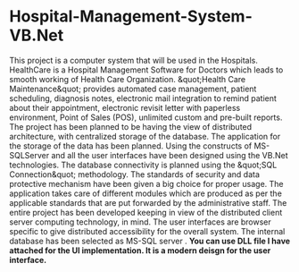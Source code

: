# Hospital-Management-System-VB.Net
This project is a computer system that will be used in the Hospitals. HealthCare is a Hospital Management Software for Doctors which leads to smooth working of Health Care Organization. &amp;quot;Health Care Maintenance&amp;quot; provides automated case management, patient scheduling, diagnosis notes, electronic mail integration to remind patient about their appointment, electronic revisit letter with paperless environment, Point of Sales (POS), unlimited custom and pre-built reports. The project has been planned to be having the view of distributed architecture, with centralized storage of the database. The application for the storage of the data has been planned. Using the constructs of MS-SQLServer and all the user interfaces have been designed using the VB.Net technologies. The database connectivity is planned using the &amp;quot;SQL Connection&amp;quot; methodology. The standards of security and data protective mechanism have been given a big choice for proper usage. The application takes care of different modules which are produced as per the applicable standards that are put forwarded by the administrative staff. The entire project has been developed keeping in view of the distributed client server computing technology, in mind. The user interfaces are browser specific to give distributed accessibility for the overall system. The internal database has been selected as MS-SQL server .
**You can use DLL file I have attached for the UI implementation. It is a modern deisgn for the user interface.**
